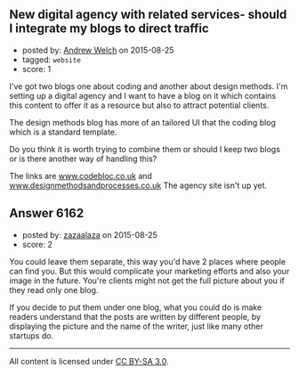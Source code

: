 ## New digital agency with related services- should I integrate my blogs to direct traffic

- posted by: [Andrew Welch](https://stackexchange.com/users/112525/andrew-welch) on 2015-08-25
- tagged: `website`
- score: 1

I've got two blogs one about coding and another about design methods. I'm setting up a digital agency and I want to have a blog on it which contains this content to offer it as a resource but also to attract potential clients. 

The design methods blog has more of an tailored UI that the coding blog which is a standard template. 

Do you think it is worth trying to combine them or should I keep two blogs or is there another way of handling this?

The links are www.codebloc.co.uk and www.designmethodsandprocesses.co.uk The agency site isn't up yet.


## Answer 6162

- posted by: [zazaalaza](https://stackexchange.com/users/4672194/zazaalaza) on 2015-08-25
- score: 2

You could leave them separate, this way you'd have 2 places where people can find you. But this would complicate your marketing efforts and also your image in the future. You're clients might not get the full picture about you if they read only one blog.

If you decide to put them under one blog, what you could do is make readers understand that the posts are written by different people, by displaying the picture and the name of the writer, just like many other startups do.



---

All content is licensed under [CC BY-SA 3.0](https://creativecommons.org/licenses/by-sa/3.0/).
